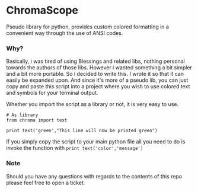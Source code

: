 # ChromaScope
Pseudo library for python, provides custom colored formatting in a convenient way through the use of ANSI codes.

### Why?
Basically, i was tired of using Blessings and related libs, nothing personal towards the authors of those libs. However i wanted something a bit simpler and a bit more portable. So i decided to write this. I wrote it so that it can easily be expanded upon. And since it's more of a pseudo lib, you can just copy and paste this script into a project where you wish to use colored text and symbols for your terminal output.

Whether you import the script as a library or not, it is very easy to use.

```
# As library
from chroma import text

print text('green',"This line will now be printed green")
```
If you simply copy the script to your main python file all you need to do is invoke the function with 
`print text('color','message')`

### Note

Should you have any questions with regards to the contents of this repo please feel free to open a ticket.


